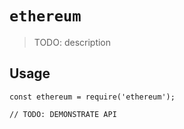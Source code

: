 # `ethereum`

> TODO: description

## Usage

```
const ethereum = require('ethereum');

// TODO: DEMONSTRATE API
```
